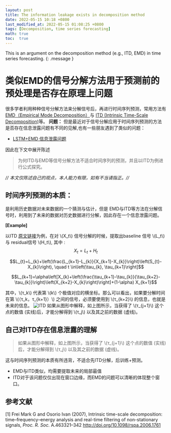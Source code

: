```yaml
---
layout: post
title: The information leakage exists in decomposition method
date: 2022-05-15 10:18 +0800
last_modified_at: 2022-05-15 01:08:25 +0800
tags: [Decomposition, time series forecasting]
math: true
toc:  true
---
```

This is an argument on the decomposition method (e.g., ITD, EMD) in time series forecasting.
{: .message }

# 类似EMD的信号分解方法用于预测前的预处理是否存在原理上问题
  
  很多学者利用种种信号分解方法来分解信号后，再进行时间序列预测，常用方法有[EMD（Empirical Mode Decomposition）](https://zhuanlan.zhihu.com/p/40005057)与 [ITD (Intrinsic Time-Scale Decomposition)](https://ww2.mathworks.cn/matlabcentral/fileexchange/69380-intrinsic-time-scale-decomposition-itd?s_tid=srchtitle)等。
 **问题：** 但是最近对于信号分解应用于时间序列预测的方法是否存在信息泄露问题有不同的见解,也有一些朋友遇到了类似的问题：
 - [LSTM+EMD 信息泄露问题](https://www.zhihu.com/question/344152054)
 
因此在下文中展开陈述
 > 为何ITD与EMD等信号分解方法不适合时间序列的预测，并且以ITD为例进行公式探究。

 *// 本文仅陈述自己的观点，本人能力有限，如有不当请指正。//*
## 时间序列预测的本质： 
是利用历史数据对未来数据的一个猜测与估计，但是 EMD与ITD等方法在分解信号时，利用到了未来的数据对历史数据进行分解，因此存在一个信息泄露问题。

**[Example]**

以ITD [原文链接](https://royalsocietypublishing.org/doi/full/10.1098/rspa.2006.1761)为例，在对 \\\(Χ_t\\\) 信号分解的时候，提取出baseline 信号 \\\(L_t\\\) 与 residual信号 \\\(H_t\\\), 其中 :
$$
X_t =L_t +H_t
$$ 

$$L_{t}=L_{k}+\left(\frac{L_{k+1}-L_{k}}{X_{k+1}-X_{k}}\right)\left(S_{t}-X_{k}\right), \quad t \in\left(\tau_{k}, \tau_{k+1}\right]$$
 
 $$L_{k+1}=\alpha\left[X_{k}+\left(\frac{\tau_{k+1}-\tau_{k}}{\tau_{k+2}-\tau_{k}}\right)\left(X_{k+2}-X_{k}\right)\right]+(1-\alpha) X_{k+1}$$
 
其中，\\\(τ_k\\\) 代表第 \\\(k\\\) 个极值对应的横坐标。那么可以看出，如果要分解时间在第 \\\(（τ_k，τ_{k+1}）\\\) 之间的信号，必须要使用到 \\\(τ_{k+2}\\\) 的信息，也就是未来的信息。
![ITD](https://img-blog.csdnimg.cn/1ae78444e0ff49eaa35c5d36fe0882f8.png?x-oss-process=image/watermark,type_d3F5LXplbmhlaQ,shadow_50,text_Q1NETiBASmFzb25EZWFu,size_13,color_FFFFFF,t_70,g_se,x_16#pic_center)
如果从图形中解释，如上图所示，当获得了 \\\(τ_{j+1}\\\) 这个点的数值 (实线)后，才能分解得到 \\\(τ_j\\\) 以及其之前的数据 (虚线)。

## 自己对ITD存在信息泄露的理解
> 如果从图形中解释，如上图所示，当获得了 \\\(τ_{j+1}\\\) 这个点的数值 (实线)后，才能分解得到 \\\(τ_j\\\) 以及其之前的数据 (虚线)。
> 
这与时间序列预测的本质有所违背，不适合先ITD分解，后训练+预测。
- EMD与ITD类似，均需要提取未来的局部最值
- ITD对于该问题仅仅出现在窗口边缘，而EMD的问题可以清晰的体现整个窗口。

## 参考文献
[1] Frei Mark G and Osorio Ivan (2007), Intrinsic time-scale decomposition: time–frequency–energy analysis and real-time filtering of non-stationary signals, *Proc. R. Soc.* A.463321–342
http://doi.org/10.1098/rspa.2006.1761